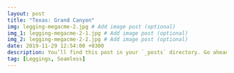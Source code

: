 ```yaml
---
layout: post
title: "Texas: Grand Canyon"
img: legging-megacme-2.jpg # Add image post (optional)
img_1: legging-megacme-2-1.jpg # Add image post (optional)
img_2: legging-megacme-2-2.jpg # Add image post (optional)
date: 2019-11-29 12:54:00 +0300
description: You’ll find this post in your `_posts` directory. Go ahead and edit it and re-build the site to see your changes. # Add post description (optional)
tag: [Leggings, Seamless]
---
```

